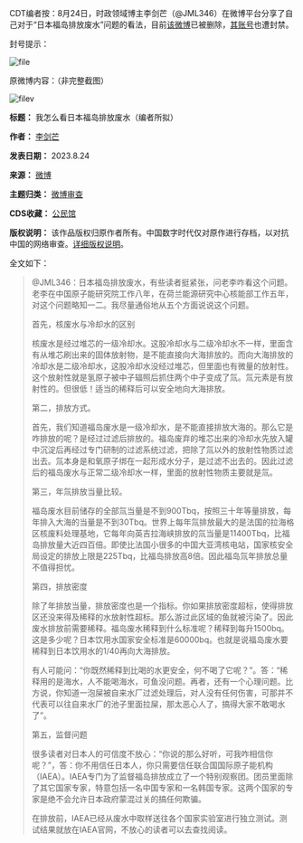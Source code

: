 CDT编者按：8月24日，时政领域博主李剑芒（@JML346）在微博平台分享了自己对于“日本福岛排放废水”问题的看法，目前[该微博](https://weibo.com/7841478845/Ng4VNqbsa "该微博")已被删除，[其账号](https://weibo.com/u/7841478845 "其账号")也遭封禁。


封号提示：


![file](https://chinadigitaltimes.net/chinese/files/2023/08/image-1692884936982.png)


原微博内容：（非完整截图）


![filev](https://chinadigitaltimes.net/chinese/files/2023/08/image-1692884994393.png)




**标题：** 我怎么看日本福岛排放废水（编者所拟）  

**作者：** [李剑芒](https://chinadigitaltimes.net/space/李剑芒)  

**发表日期：** 2023.8.24  

**来源：** [微博](https://weibo.com/u/7841478845)  

**主题归类：** [微博审查](https://chinadigitaltimes.net/space/微博审查)  

**CDS收藏：** [公民馆](https://chinadigitaltimes.net/space/%E5%85%AC%E6%B0%91%E9%A6%86)  

**版权说明：** 该作品版权归原作者所有。中国数字时代仅对原作进行存档，以对抗中国的网络审查。[详细版权说明](https://chinadigitaltimes.net/chinese/copyright)。


全文如下：



> 
> @JML346：日本福岛排放废水，有些读者挺紧张，问老李咋看这个问题。老李在中国原子能研究院工作八年，在荷兰能源研究中心核能部工作五年，对这个问题略知一二。我尽量通俗地从五个方面说说这个问题。
> 
> 
> 首先，核废水与冷却水的区别
> 
> 
> 核废水是经过堆芯的一级冷却水。这股冷却水与二级冷却水不一样，里面含有从堆芯刷出来的固体放射物，是不能直接向大海排放的。而向大海排放的冷却水是二级冷却水，这股冷却水没经过堆芯，但里面也有微量的放射性。这个放射性就是氢原子被中子辐照后抓住两个中子变成了氚。氚元素是有放射性的。但很低！适当的稀释后可以安全地向大海排放。
> 
> 
> 第二，排放方式。
> 
> 
> 首先，我们知道福岛废水是一级冷却水，是不能直接排放大海的。那么它是咋排放的呢？是经过过滤后排放的。福岛废弃的堆芯出来的冷却水先放入罐中沉淀后再经过专门研制的过滤系统过滤，把除了氚以外的放射性物质过滤出去。氚本身是和氧原子绑在一起形成水分子，是过滤不出去的。因此过滤后的福岛废水与正常二级冷却水一样，里面的放射性物质主要就是氚。
> 
> 
> 第三，年氚排放当量比较。
> 
> 
> 福岛废水目前储存的全部氚当量是不到900Tbq，按照三十年等量排放，每年排入大海的当量是不到30Tbq。世界上每年氚排放最大的是法国的拉海格区核废料处理基地，它每年向英吉拉海峡排放的氚当量是11400Tbq，比福岛排放量大近四百倍。即使比法国小很多的中国大亚湾核电站，国家核安全局设定的排放上限是225Tbq，比福岛排放高8倍。因此福岛氚年排放总量不值得担忧。
> 
> 
> 第四，排放密度
> 
> 
> 除了年排放当量，排放密度也是一个指标。你如果排放密度超标，使得排放区还没来得及稀释的水放射性超标。那么游过此区域的鱼就被污染了。因此废水排放前需要稀释。福岛废水稀释到什么标准呢？稀释到每升1500bq。这是多少呢？日本饮用水国家安全标准是60000bq。也就是说福岛废水要稀释到日本饮用水的1/40再向大海排放。
> 
> 
> 有人可能问：“你既然稀释到比喝的水更安全，何不喝了它呢？”。答：“稀释用的是海水，人不能喝海水，可鱼没问题。再者，还有一个心理问题。比方说，你知道一泡屎被自来水厂过滤处理后，对人没有任何伤害，可那并不代表可以往自来水厂的池子里面拉屎，那太恶心人了，搞得大家不敢喝水了”。
> 
> 
> 第五，监督问题
> 
> 
> 很多读者对日本人的可信度不放心：“你说的那么好听，可我咋相信你呢？”，答：你不用信任日本人，你只需要信任联合国国际原子能机构（IAEA）。IAEA专门为了监督福岛排放成立了一个特别观察团。团员里面除了其它国家专家，特意包括一名中国专家和一名韩国专家。这两个国家的专家是绝不会允许日本政府蒙混过关的搞任何欺骗。
> 
> 
> 在排放前，IAEA已经从废水中取样送往各个国家实验室进行独立测试。测试结果就放在IAEA官网，不放心的读者可以去查找阅读。
> 
> 
> 

